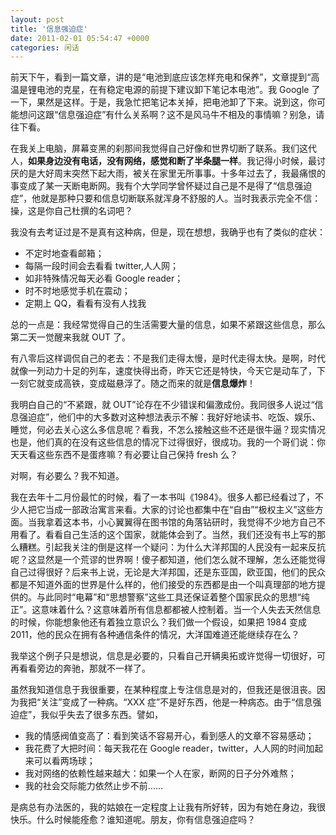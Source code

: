 ```yaml
---
layout: post
title: '信息强迫症'
date: 2011-02-01 05:54:47 +0000
categories: 闲话
---
```


前天下午，看到一篇文章，讲的是“电池到底应该怎样充电和保养”，文章提到“高温是锂电池的克星，在有稳定电源的前提下建议卸下笔记本电池”。我 Google 了一下，果然是这样。于是，我急忙把笔记本关掉，把电池卸了下来。说到这，你可能想问这跟“信息强迫症”有什么关系啊？这不是风马牛不相及的事情嘛？别急，请往下看。

在我关上电脑，屏幕变黑的刹那间我觉得自己好像和世界切断了联系。我们这代人，**如果身边没有电话，没有网络，感觉和断了半条腿一样**。我记得小时候，最讨厌的是大好周末突然下起大雨，被关在家里无所事事。十多年过去了，我最痛恨的事变成了某一天断电断网。我有个大学同学曾怀疑过自己是不是得了“信息强迫症”，他就是那种只要和信息切断联系就浑身不舒服的人。当时我表示完全不信：操，这是你自己杜撰的名词吧？

我没有去考证过是不是真有这种病，但是，现在想想，我确乎也有了类似的症状：

- 不定时地查看邮箱；
- 每隔一段时间会去看看 twitter,人人网；
- 如非特殊情况每天必看 Google reader；
- 时不时地感觉手机在震动；
- 定期上 QQ，看看有没有人找我

总的一点是：我经常觉得自己的生活需要大量的信息，如果不紧跟这些信息，那么第二天一觉醒来我就 OUT 了。

有八零后这样调侃自己的老去：不是我们走得太慢，是时代走得太快。是啊，时代就像一列动力十足的列车，速度快得出奇，昨天它还是特快，今天它是动车了，下一刻它就变成高铁，变成磁悬浮了。随之而来的就是**信息爆炸**！

我明白自己的“不紧跟，就 OUT”论存在不少错误和偏激成份。我同很多人说过“信息强迫症”，他们中的大多数对这种想法表示不解：我好好地读书、吃饭、娱乐、睡觉，何必去关心这么多信息呢？看我，不怎么接触这些不还是很牛逼？现实情况也是，他们真的在没有这些信息的情况下过得很好，很成功。我的一个哥们说：你天天看这些东西不是蛋疼嘛？有必要让自己保持 fresh 么？

对啊，有必要么？我不知道。

我在去年十二月份最忙的时候，看了一本书叫《1984》。很多人都已经看过了，不少人把它当成一部政治寓言来看。大家的讨论也都集中在“自由”“极权主义”这些方面。当我拿着这本书，小心翼翼得在图书馆的角落钻研时，我觉得不少地方自己不用看了。看看自己生活的这个国家，就能体会到了。当然，我们还没有书上写的那么糟糕。引起我关注的倒是这样一个疑问：为什么大洋邦国的人民没有一起来反抗呢？这显然是一个荒谬的世界啊！傻子都知道，他们怎么就不理解，怎么还能觉得自己过得很好？后来书上说，无论是大洋邦国，还是东亚国，欧亚国，他们的民众都是不知道外面的世界是什么样的，他们接受的东西都是由一个叫真理部的地方提供的。与此同时“电幕”和“思想警察”这些工具还保证着整个国家民众的思想“纯正”。这意味着什么？这意味着所有信息都都被人控制着。当一个人失去天然信息的时候，你能想象他还有着独立意识么？我们做一个假设，如果把 1984 变成 2011，他的民众在拥有各种通信条件的情况，大洋国难道还能继续存在么？

我举这个例子只是想说，信息是必要的，只看自己开辆奥拓或许觉得一切很好，可再看看旁边的奔驰，那就不一样了。

虽然我知道信息于我很重要，在某种程度上专注信息是对的，但我还是很沮丧。因为我把“关注”变成了一种病。“XXX 症”不是好东西，他是一种病态。由于“信息强迫症”，我似乎失去了很多东西。譬如，

- 我的情感阀值变高了：看到笑话不容易开心，看到感人的文章不容易感动；
- 我花费了大把时间：每天我花在 Google reader，twitter，人人网的时间加起来可以看两场球；
- 我对网络的依赖性越来越大：如果一个人在家，断网的日子分外难熬；
- 我的社会交际能力依然止步不前……

是病总有办法医的，我的姑娘在一定程度上让我有所好转，因为有她在身边，我很快乐。什么时候能痊愈？谁知道呢。朋友，你有信息强迫症吗？
